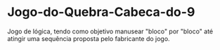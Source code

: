 # Jogo-do-Quebra-Cabeca-do-9
Jogo de lógica, tendo como objetivo manusear "bloco" por "bloco" até atingir uma sequência proposta pelo fabricante do jogo.
